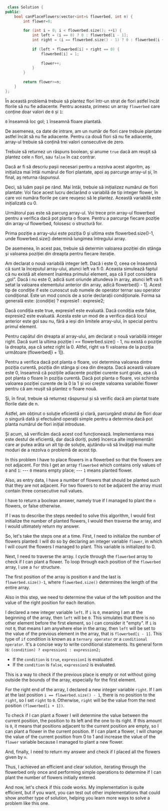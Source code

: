 ```cpp
 class Solution {
public:
    bool canPlaceFlowers(vector<int>& flowerbed, int n) {
        int flower=0;
        
        for (int i = 0; i < flowerbed.size(); ++i) {
            int left = (i == 0) ? 0 : flowerbed[i - 1];
            int right = (i == flowerbed.size() - 1) ? 0 : flowerbed[i + 1];
            
            if (left + flowerbed[i] + right == 0) {
                flowerbed[i] = 1;
                
                flower++;
            }
        }
        
        return flower>=n;
    }
};

```
În această problemă trebuie să plantez flori într-un strat de flori astfel încât florile să nu fie adiacente.
Pentru aceasta, primesc un array `flowerbed` care conține doar valori de `0` și `1`:

`0` înseamnă loc gol;
`1` înseamnă floare plantată.

De asemenea, ca date de intrare, am un număr de flori care trebuie plantate astfel încât să nu fie adiacente.
Pentru ca două flori să nu fie adiacente, array-ul trebuie să conțină trei valori consecutive de zero.

Trebuie să returnez un răspuns boolean, și anume `true` dacă am reușit să plantez cele `n` flori, sau `false` în caz contrar.

Dacă ar fi să descriu pașii necesari pentru a rezolva acest algoritm, aș inițializa mai întâi numărul de flori plantate, apoi aș parcurge array-ul și, în final, aș returna răspunsul.

Deci, să luăm pașii pe rând.
Mai întâi, trebuie să inițializez numărul de flori plantate:
Voi face acest lucru declarând o variabilă de tip integer flower, în care voi număra florile pe care reușesc să le plantez. Această variabilă este inițializată cu 0.

Următorul pas este să parcurg array-ul. Voi trece prin array-ul flowerbed pentru a verifica dacă pot planta o floare.
Pentru a parcurge fiecare poziție din array-ul flowerbed, folosesc o structură for.

Prima poziție a array-ului este poziția 0 și ultima este flowerbed.size()-1, unde flowerbed.size() determină lungimea întregului array.

De asemenea, în acest pas, trebuie să determin valoarea poziției din stânga și valoarea poziției din dreapta pentru fiecare iterație.

Am declarat o nouă variabilă integer left.
Dacă i este 0, ceea ce înseamnă că sunt la începutul array-ului, atunci left va fi 0. Aceasta simulează faptul că nu există alt element înaintea primului element, așa că îl pot considera „gol”.
Dacă i nu este 0, adică sunt oriunde altundeva în array, atunci left va fi setat la valoarea elementului anterior din array, adică flowerbed[i - 1].
Acest tip de condiție if este cunoscut sub numele de operator ternar sau operator condițional. Este un mod concis de a scrie declarații condiționale. Forma sa generală este:
(condiție) ? expresie1 : expresie2;

Dacă condiția este true, expresie1 este evaluată.
Dacă condiția este false, expresie2 este evaluată.
Acesta este un mod de a verifica dacă locul anterior este gol sau nu, fără a ieși din limitele array-ului, în special pentru primul element.

Pentru capătul din dreapta al array-ului, am declarat o nouă variabilă integer right.
Dacă sunt la ultima poziție i == flowerbed.size() - 1, nu există o poziție la dreapta, așa că setez right la 0.
Altfel, right va fi valoarea de la poziția următoare (flowerbed[i + 1]).

Pentru a verifica dacă pot planta o floare, voi determina valoarea dintre poziția curentă, poziția din stânga și
cea din dreapta. Dacă această valoare este 0, înseamnă că pozițiile adiacente poziției curente sunt goale, așa că pot planta o floare în poziția curentă.
Dacă pot planta o floare, voi schimba valoarea poziției curente de la 0 la 1 și voi crește valoarea variabilei flower pentru că am reușit să plantez o floare nouă.

Și, în final, trebuie să returnez răspunsul și să verific dacă am plantat toate florile date de n.

Astfel, am obținut o soluție eficientă și clară, parcurgând stratul de flori doar o singură dată și efectuând operații simple pentru a determina dacă pot planta numărul de flori inițial introduse.

Și acum, să verificăm dacă acest cod funcționează. Implementarea mea este destul de eficientă, dar dacă doriți, puteți încerca alte implementări care ar putea arăta un alt tip de soluție, ajutându-vă să învățați mai multe moduri de a rezolva o problemă de acest tip.


In this problem I have to place flowers in a flowerbed so that the flowers are not adjacent.
For this I get an array `flowerbed` which contains only values of `0` and `1`:
--- `0` means empty place;
--- `1` means planted flower.

Also, as entry data, I have a number of flowers that should be planted such that they are not adjacent.
For two flowers to not be adjacent the array must contain three consecutive null values.

I have to return a boolean answer, namely true if I managed to plant the `n` flowers, or false otherwise.

If I was to describe the steps needed to solve this algorithm, I would first initialize the number of planted flowers, I would then traverse the array, and I would ultimately return my answer.

So, let's take the steps one at a time.
First, I need to initialize the number of flowers planted:
I will do so by declaring an integer variable `flower`, in which I will count the flowers I managed to plant. This variable is initialized to 0.

Next, I need to traverse the array. I cycle through the `flowerbed` array to check if I can plant a flower.
To loop through each position of the `flowerbed` array, I use a `for` structure.

The first position of the array is position `0` and the last is `flowerbed.size()-1`, where `flowerbed.size()` determines the length of the entire array.

Also in this step, we need to determine the value of the left position and the value of the right position for each iteration.

I declared a new integer variable `left`.
If `i` is `0`, meaning I am at the beginning of the array, then `left` will be `0`. This simulates that there is no other element before the first element, so I can consider it "empty".
If `i` is not `0`, that means I am anywhere else in the array, then `left` will be set to the value of the previous element in the array, that is `flowerbed[i - 1]`.
This type of `if` condition is known as a `ternary operator` or a `conditional operator`. It's a concise way to write conditional statements. Its general form is:
`(condition) ? expression1 : expression2;`

- If the `condition` is `true`, `expression1` is evaluated.
- If the `condition` is `false`, `expression2` is evaluated.

This is a way to check if the previous place is empty or not without going outside the bounds of the array, especially for the first element.

For the right end of the array, I declared a new integer variable `right`.
If I am at the last position `i == flowerbed.size() - 1`, there is no position to the `right`, so I set `right` to `0`. 
Otherwise, `right` will be the value from the next position `(flowerbed[i + 1])`.

To check if I can plant a flower I will determine the value between the current position, the position to its left and 
the one to its right. If this amount is `0`, it means that positions adjacent to the current position are empty, so I can plant a flower in the current position.
If I can plant a flower, I will change the value of the current position from 0 to 1 and increase the value of the `flower` variable because I managed to plant a new flower.

And, finally, I need to return my answer and check if I placed all the flowers given by `n`.

Thus, I achieved an efficient and clear solution, iterating through the flowerbed only once and performing simple 
operations to determine if I can plant the number of flowers initially entered.

And now, let's check if this code works. My implementation is quite efficient, but if you want, you can test out other implementations that could show another type of solution, helping you learn more ways to solve a problem like this one.